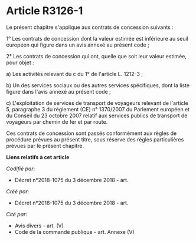 # Article R3126-1

Le présent chapitre s'applique aux contrats de concession suivants :

1° Les contrats de concession dont la valeur estimée est inférieure au seuil européen qui figure dans un avis annexé au
présent code ;

2° Les contrats de concession qui ont, quelle que soit leur valeur estimée, pour objet :

a) Les activités relevant du c du 1° de l'article L. 1212-3 ;

b) Un des services sociaux ou des autres services spécifiques, dont la liste figure dans l'avis annexé au présent code ;

c) L'exploitation de services de transport de voyageurs relevant de l'article 5, paragraphe 3 du règlement (CE) n° 1370/2007
du Parlement européen et du Conseil du 23 octobre 2007 relatif aux services publics de transport de voyageurs par chemin de
fer et par route.

Ces contrats de concession sont passés conformément aux règles de procédure prévues au présent titre, sous réserve des règles
particulières prévues par le présent chapitre.

**Liens relatifs à cet article**

_Codifié par_:

  - Décret n°2018-1075 du 3 décembre 2018 - art.

_Créé par_:

  - Décret n°2018-1075 du 3 décembre 2018 - art.

_Cité par_:

  - Avis divers - art. (V)
  - Code de la commande publique - art. Annexe (V)
